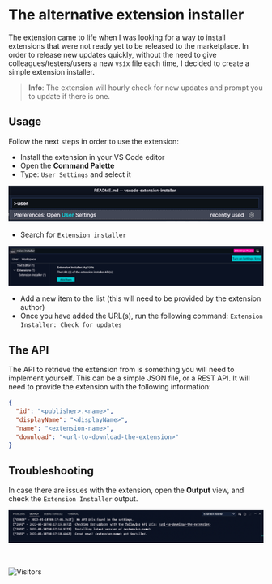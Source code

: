 # The alternative extension installer

The extension came to life when I was looking for a way to install extensions that were not ready yet to be released to the marketplace. In order to release new updates quickly, without the need to give colleagues/testers/users a new `vsix` file each time, I decided to create a simple extension installer.

> **Info**: The extension will hourly check for new updates and prompt you to update if there is one.

## Usage

Follow the next steps in order to use the extension:

- Install the extension in your VS Code editor
- Open the **Command Palette**
- Type: `User Settings` and select it

![](./assets/readme/user-settings.png)

- Search for `Extension installer`

![](./assets/readme/extension-installer-setting.png)

- Add a new item to the list (this will need to be provided by the extension author)
- Once you have added the URL(s), run the following command: `Extension Installer: Check for updates`

## The API

The API to retrieve the extension from is something you will need to implement yourself. This can be a simple JSON file, or a REST API. It will need to provide the extension with the following information:

```json
{
  "id": "<publisher>.<name>",
  "displayName": "<displayName>",
  "name": "<extension-name>",
  "download": "<url-to-download-the-extension>"
}
```

## Troubleshooting

In case there are issues with the extension, open the **Output** view, and check the `Extension Installer` output.

![](./assets/readme/output.png)

<br />

![Visitors](https://api.visitorbadge.io/api/visitors?path=https%3A%2F%2Fgithub.com%2Festruyf%2Fvscode-extension-installer&countColor=%23263759)
